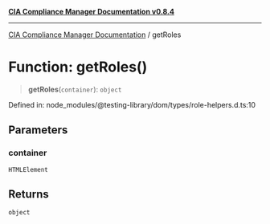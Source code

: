 [**CIA Compliance Manager Documentation v0.8.4**](../README.md)

***

[CIA Compliance Manager Documentation](../globals.md) / getRoles

# Function: getRoles()

> **getRoles**(`container`): `object`

Defined in: node\_modules/@testing-library/dom/types/role-helpers.d.ts:10

## Parameters

### container

`HTMLElement`

## Returns

`object`
